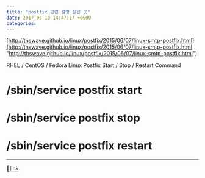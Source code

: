 ```yaml
---
title: "postfix 관련 설명 잘된 곳"
date: 2017-03-10 14:47:17 +0900
categories: 
---
```

  

[http://thswave.github.io/linux/postfix/2015/06/07/linux-smtp-postfix.html](http://thswave.github.io/linux/postfix/2015/06/07/linux-smtp-postfix.html "http://thswave.github.io/linux/postfix/2015/06/07/linux-smtp-postfix.html")  
  
  


RHEL / CentOS / Fedora Linux Postfix Start / Stop / Restart Command

# /sbin/service postfix start

# /sbin/service postfix stop

# /sbin/service postfix restart





  ***
[🔗link](http://www.mins01.com/mh/tech/read/1057)